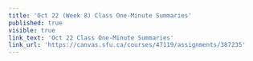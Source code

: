 ```yaml
---
title: 'Oct 22 (Week 8) Class One-Minute Summaries'
published: true
visible: true
link_text: 'Oct 22 Class One-Minute Summaries'
link_url: 'https://canvas.sfu.ca/courses/47119/assignments/387235'
---
```

